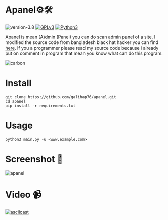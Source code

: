 # Apanel⚙️🛠

![version-3.8](https://img.shields.io/badge/version-1.0-green)
[![GPLv3](https://img.shields.io/badge/license-GPLv3-blue)](https://img.shields.io/badge/license-GPLv3-blue)
[![Python3](https://img.shields.io/badge/language-Python3-red)](https://img.shields.io/badge/language-Python3-red)

Apanel is mean (A)dmin (Panel) you can do scan admin panel of a site. I modified the source code from bangladesh black hat hacker you can find <a href="https://github.com/bdblackhat/admin-panel-finder">here</a>. If you a programmer please read my source code because i already put on comment in program that mean you know what can do this program.

![carbon](https://user-images.githubusercontent.com/83481679/184478673-e0f38559-967f-4c11-89ce-17e4fe5220f2.png)

# Install
```
git clone https://github.com/galihap76/apanel.git
cd apanel
pip install -r requirements.txt
```

# Usage
```
python3 main.py -u <www.example.com>
```

# Screenshot 📸
![apanel](https://user-images.githubusercontent.com/83481679/184478172-3daf5843-3949-4d17-96bf-74fb881745a2.png)

# Video 📹
[![asciicast](https://asciinema.org/a/YDh5FvklfQcdfZ7K7XPF0GmuT.svg)](https://asciinema.org/a/YDh5FvklfQcdfZ7K7XPF0GmuT)
